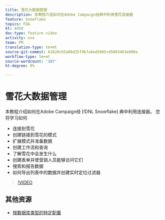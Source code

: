 ```yaml
---
title: 雪花大数据管理
description: 本教程介绍如何在Adobe Campaign经典中利用雪花连接器
feature: Snowflake
topics: FDA
kt: 4450
doc-type: feature video
activity: use
team: PM
translation-type: tm+mt
source-git-commit: b2820c65a88d25f9b7a4ed5005cd5083463e000a
workflow-type: tm+mt
source-wordcount: '107'
ht-degree: 0%

---
```



# 雪花大数据管理

本教程介绍如何在Adobe Campaign经 [!DNL Snowflake] 典中利用连接器。
您将学习如何

* 连接到雪花
* 创建链接到雪花的模式
* 扩展模式并准备数据
* 创建工作流和查询
* 了解雪花中会发生什么
* 创建表单并使营销人员能够访问它们
* 搜索和报告数据
* 如何导出列表中的数据并创建实时定位过滤器

>[!VIDEO](https://video.tv.adobe.com/v/31588?quality=12&learn=on)

## 其他资源

* [按数据库类型的特定配置](https://docs.adobe.com/content/help/en/campaign-classic/using/getting-started/accessing-external-database/specific-configuration-database.html)

